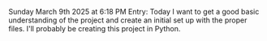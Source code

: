 Sunday March 9th 2025 at 6:18 PM 
Entry: Today I want to get a good basic understanding of the project and create an initial set up with the proper files. I'll probably be creating this project in Python. 
